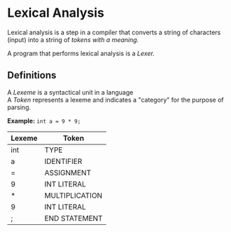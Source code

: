 # Lexical Analysis
Lexical analysis is a step in a compiler that converts a string of characters (input) into a string of *tokens with a meaning.*

A program that performs lexical analysis is a *Lexer.*

## Definitions 
A *Lexeme* is a syntactical unit in a language   
A *Token* represents a lexeme and indicates a "category" for the purpose of parsing. 

**Example:** `int a = 9 * 9;`   

| Lexeme    | Token |
|-----------|-------|
| int       | TYPE  |
| a         | IDENTIFIER |
| =	    | ASSIGNMENT |
| 9         | INT LITERAL |
| *         | MULTIPLICATION |
| 9         | INT LITERAL |
| ;         | END STATEMENT |

